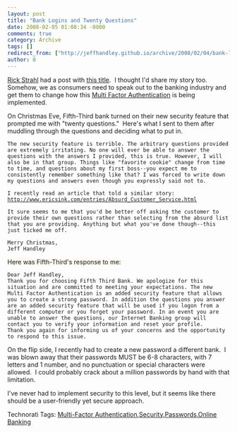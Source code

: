 ```yaml
---
layout: post
title: "Bank Logins and Twenty Questions"
date: 2008-02-05 01:08:34 -0800
comments: true
category: Archive
tags: []
redirect_from: ["http://jeffhandley.github.io/archive/2008/02/04/bank-logins-and-twenty-questions.aspx"]
author: 0
---
```

<!-- more -->
<p><a href="http://west-wind.com/WebLog/default.aspx" target="_blank">Rick Strahl</a> had a post with <a href="http://west-wind.com/weblog/ShowPost.aspx?id=245512" target="_blank">this title</a>.  I thought I'd share my story too.  Somehow, we as consumers need to speak out to the banking industry and get them to change how this <a href="http://idtheft.about.com/od/glossaryofterms/g/MF_Authenti.htm" target="_blank">Multi Factor Authentication</a> is being implemented.</p>  <p>On Christmas Eve, Fifth-Third bank turned on their new security feature that prompted me with "twenty questions."  Here's what I sent to them after muddling through the questions and deciding what to put in.</p>  <p><code>The new security feature is terrible. The arbitrary questions provided are extremely irritating. No one will ever be able to answer the questions with the answers I provided, this is true. However, I will also be in that group. Things like "favorite cookie" change from time to time, and questions about my first boss--you expect me to consistently remember something like that? I was forced to write down my questions and answers even though you expressly said not to.      <br />      <br />I recently read an article that told a similar story: <a href="http://www.ericsink.com/entries/Absurd_Customer_Service.html" target="_blank">http://www.ericsink.com/entries/Absurd_Customer_Service.html</a>       <br />      <br />It sure seems to me that you'd be better off asking the customer to provide their own questions rather than selecting from the absurd list that you are providing. Anything but what you've done though--this just ticked me off.       <br />      <br />Merry Christmas,       <br />Jeff Handley</code></p>  <p><font style="background-color: #fcfaf0">Here was Fifth-Third's response to me:</font></p>  <p><code>Dear Jeff Handley,      <br />Thank you for choosing Fifth Third Bank. We apologize for this situation and are committed to meeting your expectations. The new Multi Factor Authentication is an added security feature that allows you to create a strong password. In addition the questions you answer are an added security feature that will be used if you logon from a different computer or you forget your password. In an event you are unable to answer the questions, our Internet Banking group will contact you to verify your information and reset your profile.       <br />Thank you again for informing us of your concerns and the opportunity to respond to this issue.</code></p>  <p>On the flip side, I recently had to create a new password a different bank.  I was blown away that their passwords MUST be 6-8 characters, with 7 letters and 1 number, and no punctuation or special characters were allowed.  I could probably crack about a million passwords by hand with that limitation.</p>  <p>I've never had to implement security to this level, but it seems like there should be a user-friendly yet secure approach.</p>  <div class="wlWriterSmartContent" id="scid:0767317B-992E-4b12-91E0-4F059A8CECA8:81b88617-a9e6-44e4-8210-acacec6ba43e" style="padding-right: 0px; display: inline; padding-left: 0px; padding-bottom: 0px; margin: 0px; padding-top: 0px">Technorati Tags: <a href="http://technorati.com/tags/Multi-Factor%20Authentication" rel="tag">Multi-Factor Authentication</a>,<a href="http://technorati.com/tags/Security" rel="tag">Security</a>,<a href="http://technorati.com/tags/Passwords" rel="tag">Passwords</a>,<a href="http://technorati.com/tags/Online%20Banking" rel="tag">Online Banking</a></div>

